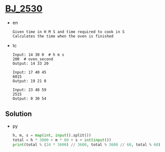 # [BJ_2530](https://acmicpc.net/problem/2530)

* en

  ```en
  Given time in H M S and time required to cook in S
  Calculates the time when the oven is finished
  ```

* tc

  ```tc
  Input: 14 30 0  # h m s
  200  # oven_second
  Output: 14 33 20

  Input: 17 40 45
  6015
  Output: 19 21 0

  Input: 23 48 59
  2515
  Output: 0 30 54
  ```

## Solution

* py

  ```py
  h, m, s = map(int, input().split())
  total = h * 3600 + m * 60 + s + int(input())
  print(total % (24 * 3600) // 3600, total % 3600 // 60, total % 60)
  ```
